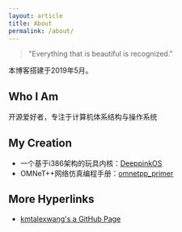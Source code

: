 ```yaml
---
layout: article
title: About
permalink: /about/
---
```


>"Everything that is beautiful is recognized."

本博客搭建于2019年5月。

## Who I Am ##

开源爱好者，专注于计算机体系结构与操作系统

## My Creation ##

- 一个基于i386架构的玩具内核：[DeeppinkOS](https://github.com/wangrongwei/DeeppinkOS)
- OMNeT++网络仿真编程手册：[omnetpp_primer](https://github.com/wangrongwei/omnetpp_primer)

## More Hyperlinks ##

- [kmtalexwang's a GitHub Page](https://kmtalexwang.github.io/)
